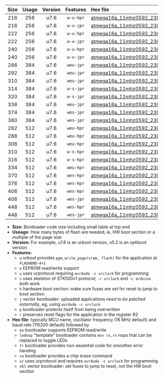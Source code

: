 |Size|Usage|Version|Features|Hex file|
|:-:|:-:|:-:|:-:|:--|
|216|256|u7.6|`w-u-hpr`|[atmega16a_11mhz0592_230400bps_ur.hex](https://raw.githubusercontent.com/stefanrueger/urboot/main/atmega16a_11mhz0592_230400bps_ur.hex)|
|216|256|u7.6|`w-u-jpr`|[atmega16a_11mhz0592_230400bps_ur_vbl.hex](https://raw.githubusercontent.com/stefanrueger/urboot/main/atmega16a_11mhz0592_230400bps_ur_vbl.hex)|
|222|256|u7.6|`w-u-hpr`|[atmega16a_11mhz0592_230400bps_lednop_ur.hex](https://raw.githubusercontent.com/stefanrueger/urboot/main/atmega16a_11mhz0592_230400bps_lednop_ur.hex)|
|222|256|u7.6|`w-u-jpr`|[atmega16a_11mhz0592_230400bps_lednop_ur_vbl.hex](https://raw.githubusercontent.com/stefanrueger/urboot/main/atmega16a_11mhz0592_230400bps_lednop_ur_vbl.hex)|
|240|256|u7.6|`w-u-hpr`|[atmega16a_11mhz0592_230400bps_lednop_fr_ur.hex](https://raw.githubusercontent.com/stefanrueger/urboot/main/atmega16a_11mhz0592_230400bps_lednop_fr_ur.hex)|
|240|256|u7.6|`w-u-jpr`|[atmega16a_11mhz0592_230400bps_lednop_fr_ur_vbl.hex](https://raw.githubusercontent.com/stefanrueger/urboot/main/atmega16a_11mhz0592_230400bps_lednop_fr_ur_vbl.hex)|
|286|384|u7.6|`weu-jpr`|[atmega16a_11mhz0592_230400bps_ee_ur_vbl.hex](https://raw.githubusercontent.com/stefanrueger/urboot/main/atmega16a_11mhz0592_230400bps_ee_ur_vbl.hex)|
|292|384|u7.6|`weu-jpr`|[atmega16a_11mhz0592_230400bps_ee_lednop_ur_vbl.hex](https://raw.githubusercontent.com/stefanrueger/urboot/main/atmega16a_11mhz0592_230400bps_ee_lednop_ur_vbl.hex)|
|310|384|u7.6|`weu-jpr`|[atmega16a_11mhz0592_230400bps_ee_lednop_fr_ur_vbl.hex](https://raw.githubusercontent.com/stefanrueger/urboot/main/atmega16a_11mhz0592_230400bps_ee_lednop_fr_ur_vbl.hex)|
|314|384|u7.6|`w-s-jpr`|[atmega16a_11mhz0592_230400bps_vbl.hex](https://raw.githubusercontent.com/stefanrueger/urboot/main/atmega16a_11mhz0592_230400bps_vbl.hex)|
|320|384|u7.6|`w-s-jpr`|[atmega16a_11mhz0592_230400bps_lednop_vbl.hex](https://raw.githubusercontent.com/stefanrueger/urboot/main/atmega16a_11mhz0592_230400bps_lednop_vbl.hex)|
|338|384|u7.6|`weu-jpr`|[atmega16a_11mhz0592_230400bps_ee_lednop_fr_ce_ur_vbl.hex](https://raw.githubusercontent.com/stefanrueger/urboot/main/atmega16a_11mhz0592_230400bps_ee_lednop_fr_ce_ur_vbl.hex)|
|374|384|u7.6|`wes-jpr`|[atmega16a_11mhz0592_230400bps_ee_vbl.hex](https://raw.githubusercontent.com/stefanrueger/urboot/main/atmega16a_11mhz0592_230400bps_ee_vbl.hex)|
|380|384|u7.6|`wes-jpr`|[atmega16a_11mhz0592_230400bps_ee_lednop_vbl.hex](https://raw.githubusercontent.com/stefanrueger/urboot/main/atmega16a_11mhz0592_230400bps_ee_lednop_vbl.hex)|
|282|512|u7.6|`weu-hpr`|[atmega16a_11mhz0592_230400bps_ee_ur.hex](https://raw.githubusercontent.com/stefanrueger/urboot/main/atmega16a_11mhz0592_230400bps_ee_ur.hex)|
|288|512|u7.6|`weu-hpr`|[atmega16a_11mhz0592_230400bps_ee_lednop_ur.hex](https://raw.githubusercontent.com/stefanrueger/urboot/main/atmega16a_11mhz0592_230400bps_ee_lednop_ur.hex)|
|306|512|u7.6|`weu-hpr`|[atmega16a_11mhz0592_230400bps_ee_lednop_fr_ur.hex](https://raw.githubusercontent.com/stefanrueger/urboot/main/atmega16a_11mhz0592_230400bps_ee_lednop_fr_ur.hex)|
|310|512|u7.6|`w-s-hpr`|[atmega16a_11mhz0592_230400bps.hex](https://raw.githubusercontent.com/stefanrueger/urboot/main/atmega16a_11mhz0592_230400bps.hex)|
|316|512|u7.6|`w-s-hpr`|[atmega16a_11mhz0592_230400bps_lednop.hex](https://raw.githubusercontent.com/stefanrueger/urboot/main/atmega16a_11mhz0592_230400bps_lednop.hex)|
|334|512|u7.6|`weu-hpr`|[atmega16a_11mhz0592_230400bps_ee_lednop_fr_ce_ur.hex](https://raw.githubusercontent.com/stefanrueger/urboot/main/atmega16a_11mhz0592_230400bps_ee_lednop_fr_ce_ur.hex)|
|370|512|u7.6|`wes-hpr`|[atmega16a_11mhz0592_230400bps_ee.hex](https://raw.githubusercontent.com/stefanrueger/urboot/main/atmega16a_11mhz0592_230400bps_ee.hex)|
|376|512|u7.6|`wes-hpr`|[atmega16a_11mhz0592_230400bps_ee_lednop.hex](https://raw.githubusercontent.com/stefanrueger/urboot/main/atmega16a_11mhz0592_230400bps_ee_lednop.hex)|
|406|512|u7.6|`wes-hpr`|[atmega16a_11mhz0592_230400bps_ee_lednop_fr.hex](https://raw.githubusercontent.com/stefanrueger/urboot/main/atmega16a_11mhz0592_230400bps_ee_lednop_fr.hex)|
|406|512|u7.6|`wes-jpr`|[atmega16a_11mhz0592_230400bps_ee_lednop_fr_vbl.hex](https://raw.githubusercontent.com/stefanrueger/urboot/main/atmega16a_11mhz0592_230400bps_ee_lednop_fr_vbl.hex)|
|448|512|u7.6|`wes-hpr`|[atmega16a_11mhz0592_230400bps_ee_lednop_fr_ce.hex](https://raw.githubusercontent.com/stefanrueger/urboot/main/atmega16a_11mhz0592_230400bps_ee_lednop_fr_ce.hex)|
|448|512|u7.6|`wes-jpr`|[atmega16a_11mhz0592_230400bps_ee_lednop_fr_ce_vbl.hex](https://raw.githubusercontent.com/stefanrueger/urboot/main/atmega16a_11mhz0592_230400bps_ee_lednop_fr_ce_vbl.hex)|

- **Size:** Bootloader code size including small table at top end
- **Useage:** How many bytes of flash are needed, ie, HW boot section or a multiple of the page size
- **Version:** For example, u7.6 is an urboot version, o5.2 is an optiboot version
- **Features:**
  + `w` urboot provides `pgm_write_page(sram, flash)` for the application at `FLASHEND-4+1`
  + `e` EEPROM read/write support
  + `u` uses urprotocol requiring `avrdude -c urclock` for programming
  + `s` uses skeleton of STK500v1 protocol; `-c urclock` and `-c arduino` both work
  + `h` hardware boot section: make sure fuses are set for reset to jump to boot section
  + `j` vector bootloader: uploaded applications *need to be patched externally*, eg, using `avrdude -c urclock`
  + `p` bootloader protects itself from being overwritten
  + `r` preserves reset flags for the application in the register R2
- **Hex file:** typically MCU name, oscillator frequency (16 MHz default) and baud rate (115200 default) followed by
  + `ee` bootloader supports EEPROM read/write
  + `lednop` "template" bootloader contains `mov rx,rx` nops that can be replaced to toggle LEDs
  + `fr` bootloader provides non-essential code for smoother error handing
  + `ce` bootloader provides a chip erase command
  + `ur` uses urprotocol and requires `avrdude -c urclock` for programming
  + `vbl` vector bootloader: set fuses to jump to reset, not the HW boot section
